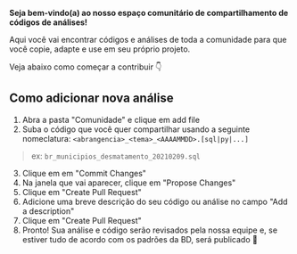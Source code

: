 **Seja bem-vindo(a) ao nosso espaço comunitário de compartilhamento de códigos de análises!**

Aqui você vai encontrar códigos e análises de toda a comunidade para que você copie, adapte e use em seu próprio projeto. 

Veja abaixo como começar a contribuir 👇

## Como adicionar nova análise

1. Abra a pasta "Comunidade" e clique em add file
2. Suba o código que você quer compartilhar usando a seguinte nomeclatura: `<abrangencia>_<tema>_<AAAAMMDD>.[sql|py|...]` 

> ex: `br_municipios_desmatamento_20210209.sql`
3. Clique em em "Commit Changes"
4. Na janela que vai aparecer, clique em "Propose Changes"
5. Clique em "Create Pull Request"
6. Adicione uma breve descrição do seu código ou análise no campo "Add a description"
7. Clique em "Create Pull Request"
8. Pronto! Sua análise e código serão revisados pela nossa equipe e, se estiver tudo de acordo com os padrões da BD, será publicado 💚
